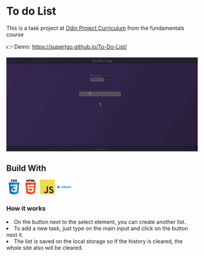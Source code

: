 # To do List

This is a task project  at <a href = 'https://www.theodinproject.com/'  target='_blank' >Odin Project Curriculum</a> from the fundamentals course

👉 Demo: https://supertgo.github.io/To-Do-List/

<p align="center">
  <img src="/demo/to-do.gif" />
</p>

## Build With

<p><img src="https://raw.githubusercontent.com/devicons/devicon/master/icons/css3/css3-original-wordmark.svg" alt="css3" width="40" height="40"/>
<img src="https://raw.githubusercontent.com/devicons/devicon/master/icons/html5/html5-original-wordmark.svg" alt="html5" width="40" height="40"/> 
<img src="https://raw.githubusercontent.com/devicons/devicon/master/icons/javascript/javascript-original.svg" alt="javascript" width="40" height="40"/>
<img src="https://raw.githubusercontent.com/devicons/devicon/d00d0969292a6569d45b06d3f350f463a0107b0d/icons/webpack/webpack-original-wordmark.svg" alt="webpack" width="40" height="40"/> </p>

### How it works

<li> On the button next to the select element, you can create another list. </li>
<li> To add a new task, just type on the main input and click on the button next it. </li>
<li> The list is saved on the local storage so if  the history is cleared, the whole site also will be cleared. </li>
